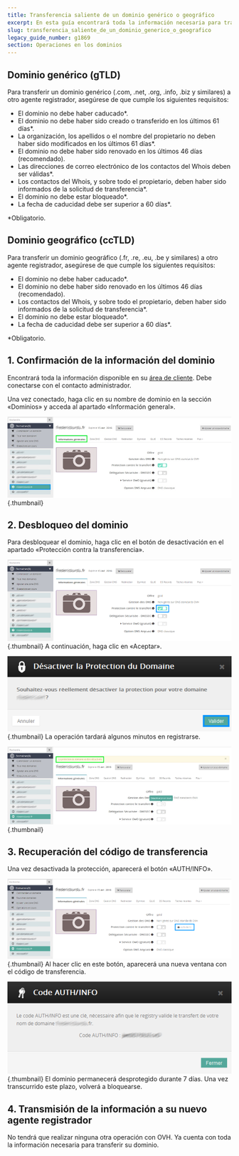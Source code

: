 ```yaml
---
title: Transferencia saliente de un dominio genérico o geográfico
excerpt: En esta guía encontrará toda la información necesaria para transferir su dominio genérico a otro agente registrador.
slug: transferencia_saliente_de_un_dominio_generico_o_geografico
legacy_guide_number: g1869
section: Operaciones en los dominios
---
```



## Dominio genérico (gTLD)
Para transferir un dominio genérico (.com, .net, .org, .info, .biz y similares) a otro agente registrador, asegúrese de que cumple los siguientes requisitos:


- El dominio no debe haber caducado*.
- El dominio no debe haber sido creado o transferido en los últimos 61 días*.
- La organización, los apellidos o el nombre del propietario no deben haber sido modificados en los últimos 61 días*.
- El dominio no debe haber sido renovado en los últimos 46 días (recomendado). 
- Las direcciones de correo electrónico de los contactos del Whois deben ser válidas*. 
- Los contactos del Whois, y sobre todo el propietario, deben haber sido informados de la solicitud de transferencia*.
- El dominio no debe estar bloqueado*. 
- La fecha de caducidad debe ser superior a 60 días*.

*Obligatorio.



## Dominio geográfico (ccTLD)
Para transferir un dominio geográfico (.fr, .re, .eu, .be y similares) a otro agente registrador, asegúrese de que cumple los siguientes requisitos:


- El dominio no debe haber caducado*.
- El dominio no debe haber sido renovado en los últimos 46 días (recomendado).
- Los contactos del Whois, y sobre todo el propietario, deben haber sido informados de la solicitud de transferencia*.
- El dominio no debe estar bloqueado*.
- La fecha de caducidad debe ser superior a 60 días*.

*Obligatorio.



## 1. Confirmación de la información del dominio
Encontrará toda la información disponible en su [área de cliente](https://www.ovh.com/manager/web/login/). 
Debe conectarse con el contacto administrador. 

Una vez conectado, haga clic en su nombre de dominio en la sección «Dominios» y acceda al apartado «Información general».

![](images/img_3692.jpg){.thumbnail}


## 2. Desbloqueo del dominio
Para desbloquear el dominio, haga clic en el botón de desactivación en el apartado «Protección contra la transferencia».

![](images/img_3695.jpg){.thumbnail}
A continuación, haga clic en «Aceptar».

![](images/img_3693.jpg){.thumbnail}
La operación tardará algunos minutos en registrarse.

![](images/img_3694.jpg){.thumbnail}


## 3. Recuperación del código de transferencia
Una vez desactivada la protección, aparecerá el botón «AUTH/INFO».

![](images/img_3696.jpg){.thumbnail}
Al hacer clic en este botón, aparecerá una nueva ventana con el código de transferencia.

![](images/img_3697.jpg){.thumbnail}
El dominio permanecerá desprotegido durante 7 días. Una vez transcurrido este plazo, volverá a bloquearse.


## 4. Transmisión de la información a su nuevo agente registrador
No tendrá que realizar ninguna otra operación con OVH. Ya cuenta con toda la información necesaria para transferir su dominio.

